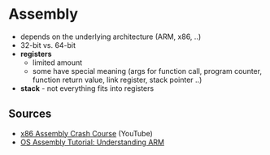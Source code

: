 # Assembly
- depends on the underlying architecture (ARM, x86, ..)
- 32-bit vs. 64-bit
- **registers**
    - limited amount
    - some have special meaning (args for function call, program counter, function return value, link register, stack pointer ..)
- **stack** - not everything fits into registers

## Sources
- [x86 Assembly Crash Course](https://www.youtube.com/watch?v=75gBFiFtAb8) (YouTube)
- [OS Assembly Tutorial: Understanding ARM](https://www.raywenderlich.com/2705-ios-assembly-tutorial-understanding-arm)